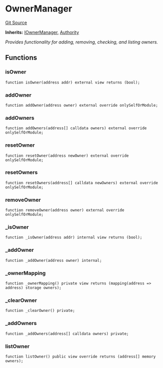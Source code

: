 # OwnerManager
[Git Source](https://github.com/TrueWallet/contracts/blob/43e94f0622a36448f24323cfe74a0e2604784f80/src/base/OwnerManager.sol)

**Inherits:**
[IOwnerManager](/src/interfaces/IOwnerManager.sol/interface.IOwnerManager.md), [Authority](/src/authority/Authority.sol/abstract.Authority.md)

*Provides functionality for adding, removing, checking, and listing owners.*


## Functions
### isOwner


```solidity
function isOwner(address addr) external view returns (bool);
```

### addOwner


```solidity
function addOwner(address owner) external override onlySelfOrModule;
```

### addOwners


```solidity
function addOwners(address[] calldata owners) external override onlySelfOrModule;
```

### resetOwner


```solidity
function resetOwner(address newOwner) external override onlySelfOrModule;
```

### resetOwners


```solidity
function resetOwners(address[] calldata newOwners) external override onlySelfOrModule;
```

### removeOwner


```solidity
function removeOwner(address owner) external override onlySelfOrModule;
```

### _isOwner


```solidity
function _isOwner(address addr) internal view returns (bool);
```

### _addOwner


```solidity
function _addOwner(address owner) internal;
```

### _ownerMapping


```solidity
function _ownerMapping() private view returns (mapping(address => address) storage owners);
```

### _clearOwner


```solidity
function _clearOwner() private;
```

### _addOwners


```solidity
function _addOwners(address[] calldata owners) private;
```

### listOwner


```solidity
function listOwner() public view override returns (address[] memory owners);
```

